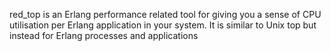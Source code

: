 red_top is an Erlang performance related tool for giving you a sense
of CPU utilisation per Erlang application in your system. It is
similar to Unix top but instead for Erlang processes and applications
